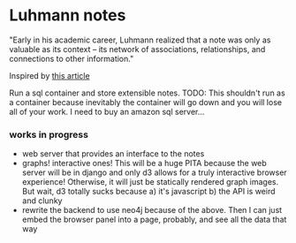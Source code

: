 # Luhmann notes


"Early in his academic career, Luhmann realized that a note was only as valuable as its context – its network of associations, relationships, and connections to other information."

Inspired by [this article](https://praxis.fortelabs.co/how-to-take-smart-notes/)

Run a sql container and store extensible notes. TODO: This shouldn't run as a container because inevitably the container will go down and you will lose all of your work. I need to buy an amazon sql server...

### works in progress

- web server that provides an interface to the notes 
- graphs! interactive ones! This will be a huge PITA because the web server will be in django and only d3 allows for a truly interactive browser experience! Otherwise, it will just be statically rendered graph images. But wait, d3 totally sucks because a) it's javascript b) the API is weird and clunky
- rewrite the backend to use neo4j because of the above. Then I can just embed the browser panel into a page, probably, and see all the data that way